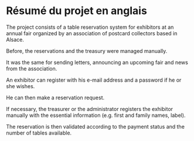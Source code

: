 # Résumé du projet en anglais 

The project consists of a table reservation system for exhibitors at an annual fair organized by an association of postcard collectors based in Alsace.

Before, the reservations and the treasury were managed manually.

It was the same for sending letters, announcing an upcoming fair and news from the association.

An exhibitor can register with his e-mail address and a password if he or she wishes.

He can then make a reservation request.

If necessary, the treasurer or the administrator registers the exhibitor manually with the essential information (e.g. first and family names, label).

The reservation is then validated according to the payment status and the number of tables available.